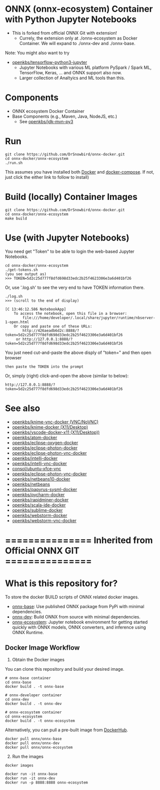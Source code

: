 # ONNX (onnx-ecosystem) Container with Python Jupyter Notebooks
* This is forked from official ONNX Git with extension!
  * Currely, the extension only at ./onnx-ecosystem as Docker Container. We will expand to ./onnx-dev and ./onnx-base.

Note: You might also want to try 
* [openkbs/tensorflow-python3-jupyter](https://hub.docker.com/repository/docker/openkbs/tensorflow-python3-jupyter)
  * Jupyter Notebooks with various ML platform PySpark / Spark ML, TensorFlow, Keras, ... and ONNX support also now.
  * Larger collection of Analtyics and ML tools than this.
 
# Components
* ONNX ecosystem Docker Container
* Base Components (e.g., Maven, Java, NodeJS, etc.)
  * See [openkbs/jdk-mvn-py3](https://github.com/DrSnowbird/jdk-mvn-py3/blob/master/README.md#Components)

# Run
```
git clone https://github.com/DrSnowbird/onnx-docker.git
cd onnx-docker/onnx-ecosystem
./run.sh
```
This assumes you have installed both [Docker](https://docs.docker.com/engine/install/) and [docker-compose](https://docs.docker.com/compose/install/). If not, just click the either link to follow to install)

# Build (locally) Container Images
```
git clone https://github.com/DrSnowbird/onnx-docker.git
cd onnx-docker/onnx-ecosystem
make build
```

# Use (with Jupyter Notebooks)
You need get "Token" to be able to login the web-based Jupyter Notebooks.
```
cd onnx-docker/onnx-ecosystem
./get-tokens.sh
(you see output as)
>>> TOKEN=5d2c25d777f8dfd698d33edc2b25f4623306e3a6d401bf26
```
Or, use '.log.sh' to see the very end to have TOKEN information there.
```
./log.sh
>>> (scroll to the end of display)

[C 13:46:12.586 NotebookApp] 
    To access the notebook, open this file in a browser:
        file:///home/developer/.local/share/jupyter/runtime/nbserver-1-open.html
    Or copy and paste one of these URLs:
        http://426aeadb6d2c:8888/?token=5d2c25d777f8dfd698d33edc2b25f4623306e3a6d401bf26
     or http://127.0.0.1:8888/?token=5d2c25d777f8dfd698d33edc2b25f4623306e3a6d401bf26
```
You just need cut-and-paste the above disply of "token=<TOKEN-to-be-copied>" and then 
open browser 
```http://127.0.0.1:8888
then paste the TOKEN into the prompt
```
Or, simply (right) click-and-open the above (similar to below):
```
http://127.0.0.1:8888/?token=5d2c25d777f8dfd698d33edc2b25f4623306e3a6d401bf26
```

# See also 
* [openkbs/knime-vnc-docker (VNC/NoVNC)](https://hub.docker.com/r/openkbs/knime-vnc-docker/)
* [openkbs/knime-docker (X11/Desktop)](https://hub.docker.com/r/openkbs/knime-docker/)
* [openkbs/vscode-docker-x11  (X11/Desktop))](https://hub.docker.com/r/openkbs/vscode-docker-x11/)
* [openkbs/atom-docker](https://hub.docker.com/r/openkbs/atom-docker/)
* [openkbs/eclipse-oxygen-docker](https://hub.docker.com/r/openkbs/eclipse-oxygen-docker/)
* [openkbs/eclipse-photon-docker](https://hub.docker.com/r/openkbs/eclipse-photon-docker/)
* [openkbs/eclipse-photon-vnc-docker](https://hub.docker.com/r/openkbs/eclipse-photon-vnc-docker/)
* [openkbs/intellj-docker](https://hub.docker.com/r/openkbs/intellij-docker/)
* [openkbs/intellj-vnc-docker](https://hub.docker.com/r/openkbs/intellij-vnc-docker/)
* [consol/ubuntu-xfce-vnc](https://hub.docker.com/r/consol/ubuntu-xfce-vnc/)
* [openkbs/eclipse-photon-vnc-docker](https://hub.docker.com/r/openkbs/eclipse-photon-vnc-docker/)
* [openkbs/netbeans10-docker](https://hub.docker.com/r/openkbs/netbeans10-docker/)
* [openkbs/netbeans](https://hub.docker.com/r/openkbs/netbeans/)
* [openkbs/papyrus-sysml-docker](https://hub.docker.com/r/openkbs/papyrus-sysml-docker/)
* [openkbs/pycharm-docker](https://hub.docker.com/r/openkbs/pycharm-docker/)
* [openkbs/rapidminer-docker](https://cloud.docker.com/u/openkbs/repository/docker/openkbs/rapidminer-docker)
* [openkbs/scala-ide-docker](https://hub.docker.com/r/openkbs/scala-ide-docker/)
* [openkbs/sublime-docker](https://hub.docker.com/r/openkbs/sublime-docker/)
* [openkbs/webstorm-docker](https://hub.docker.com/r/openkbs/webstorm-docker/)
* [openkbs/webstorm-vnc-docker](https://hub.docker.com/r/openkbs/webstorm-vnc-docker/)

# =============== Inherited from Official ONNX GIT ===============

# What is this repository for?

To store the docker BUILD scripts of ONNX related docker images.
- [onnx-base](onnx-base): Use published ONNX package from PyPi with minimal dependencies.
- [onnx-dev](onnx-dev): Build ONNX from source with minimal dependencies.
- [onnx-ecosystem](onnx-ecosystem): Jupyter notebook environment for getting started quickly with ONNX models, ONNX converters, and inference using ONNX Runtime.

## Docker Image Workflow

1. Obtain the Docker images

  You can clone this repository and build your desired image.
  ```
  # onnx-base container
  cd onnx-base
  docker build . -t onnx-base

  # onnx-developer container
  cd onnx-dev
  docker build . -t onnx-dev

  # onnx-ecosystem container
  cd onnx-ecosystem
  docker build . -t onnx-ecosystem
  ```

  Alternatively, you can pull a pre-built image from [DockerHub](https://hub.docker.com/u/onnx).
  ```
  docker pull onnx/onnx-base
  docker pull onnx/onnx-dev
  docker pull onnx/onnx-ecosystem
  ```

2. Run the images

```
docker images

docker run -it onnx-base
docker run -it onnx-dev
docker run -p 8888:8888 onnx-ecosystem
```
